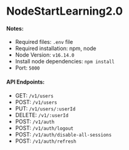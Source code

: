 # NodeStartLearning2.0

#### Notes:
- Required files: `.env` file
- Required installation: npm, node
- Node Version: `v16.14.0`
- Install node dependencies: `npm install`
- Port: `5000`

#### API Endpoints:
- GET: `/v1/users`
- POST: `/v1/users`
- PUT: `/v1/users/:userId`
- DELETE: `/v1/:userId`
- POST: `/v1/auth`
- POST: `/v1/auth/logout`
- POST: `/v1/auth/disable-all-sessions`
- POST: `/v1/auth/refresh`
